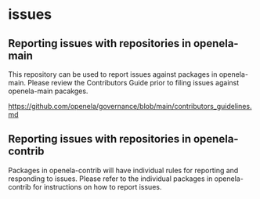 # issues

## Reporting issues with repositories in openela-main

This repository can be used to report issues against packages in openela-main.
Please review the Contributors Guide prior to filing issues against openela-main pacakges.

https://github.com/openela/governance/blob/main/contributors_guidelines.md

## Reporting issues with repositories in openela-contrib

Packages in openela-contrib will have individual rules for reporting and responding
to issues. Please refer to the individual packages in openela-contrib for instructions
on how to report issues.
